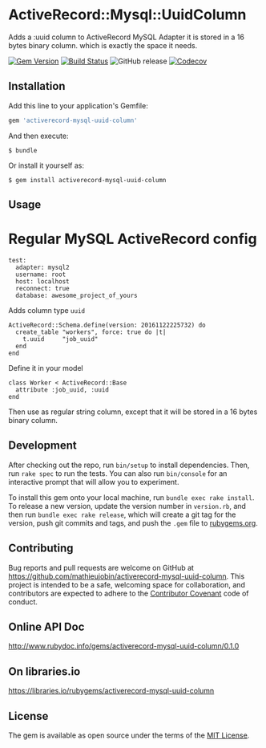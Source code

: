 # ActiveRecord::Mysql::UuidColumn

Adds a :uuid column to ActiveRecord MySQL Adapter
it is stored in a 16 bytes binary column. which is exactly the space it needs.

[![Gem Version](https://badge.fury.io/rb/activerecord-mysql-uuid-column.svg)](https://badge.fury.io/rb/activerecord-mysql-uuid-column)
[![Build Status](https://travis-ci.org/mathieujobin/activerecord-mysql-uuid-column.svg?branch=master)](https://travis-ci.org/mathieujobin/activerecord-mysql-uuid-column)
![GitHub release](https://img.shields.io/github/release/mathieujobin/activerecord-mysql-uuid-column.svg)
[![Codecov](https://img.shields.io/codecov/c/github/mathieujobin/activerecord-mysql-uuid-column.svg)](https://codecov.io/gh/mathieujobin/activerecord-mysql-uuid-column)

## Installation

Add this line to your application's Gemfile:

```ruby
gem 'activerecord-mysql-uuid-column'
```

And then execute:

    $ bundle

Or install it yourself as:

    $ gem install activerecord-mysql-uuid-column

## Usage

# Regular MySQL ActiveRecord config
```
test:
  adapter: mysql2
  username: root
  host: localhost
  reconnect: true
  database: awesome_project_of_yours
```

Adds column type `uuid`

```
ActiveRecord::Schema.define(version: 20161122225732) do
  create_table "workers", force: true do |t|
    t.uuid     "job_uuid"
  end
end
```

Define it in your model

```
class Worker < ActiveRecord::Base
  attribute :job_uuid, :uuid
end
```

Then use as regular string column, except that it will be stored in a 16 bytes binary column.

## Development

After checking out the repo, run `bin/setup` to install dependencies. Then, run `rake spec` to run the tests. You can also run `bin/console` for an interactive prompt that will allow you to experiment.

To install this gem onto your local machine, run `bundle exec rake install`. To release a new version, update the version number in `version.rb`, and then run `bundle exec rake release`, which will create a git tag for the version, push git commits and tags, and push the `.gem` file to [rubygems.org](https://rubygems.org).

## Contributing

Bug reports and pull requests are welcome on GitHub at https://github.com/mathieujobin/activerecord-mysql-uuid-column. This project is intended to be a safe, welcoming space for collaboration, and contributors are expected to adhere to the [Contributor Covenant](http://contributor-covenant.org) code of conduct.

## Online API Doc
http://www.rubydoc.info/gems/activerecord-mysql-uuid-column/0.1.0

## On libraries.io
https://libraries.io/rubygems/activerecord-mysql-uuid-column

## License

The gem is available as open source under the terms of the [MIT License](http://opensource.org/licenses/MIT).

